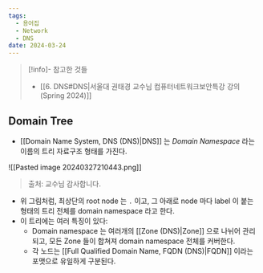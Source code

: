 ```yaml
---
tags:
  - 용어집
  - Network
  - DNS
date: 2024-03-24
---
```

> [!info]- 참고한 것들
> - [[6. DNS#DNS|서울대 권태경 교수님 컴퓨터네트워크보안특강 강의 (Spring 2024)]]

## Domain Tree

- [[Domain Name System, DNS (DNS)|DNS]] 는 *Domain Namespace* 라는 이름의 트리 자료구조 형태를 가진다.

![[Pasted image 20240327210443.png]]
> 출처: 교수님 감사합니다.

- 위 그림처럼, 최상단의 root node 는 `.` 이고, 그 아래로 node 마다 label 이 붙는 형태의 트리 전체를 domain namespace 라고 한다.
- 이 트리에는 여러 특징이 있다:
	- Domain namespace 는 여러개의 [[Zone (DNS)|Zone]] 으로 나뉘어 관리되고, 모든 Zone 들이 합쳐져 domain namespace 전체를 커버한다.
	- 각 노드는 [[Full Qualified Domain Name, FQDN (DNS)|FQDN]] 이라는 포맷으로 유일하게 구분된다.